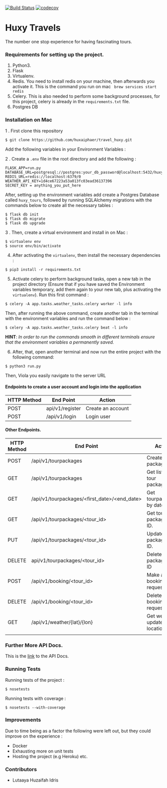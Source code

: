 [![Build Status](https://travis-ci.com/huxaiphaer/travel_huxy.svg?branch=master)](https://travis-ci.com/huxaiphaer/travel_huxy)
[![codecov](https://codecov.io/gh/huxaiphaer/travel_huxy/branch/master/graph/badge.svg)](https://codecov.io/gh/huxaiphaer/travel_huxy)

# Huxy Travels

The number one stop experience for having fascinating tours.

### Requirements for setting up the project.
1. Python3. 
2. Flask
3. Virtualenv. 
4. Redis. 
You need to install redis on your machine, then afterwards you activate it.
This is the command you run on mac ``` brew services start redis```
5. Celery. This is also needed to perform some background processes, for this project, 
celery is already in the `requirements.txt` file.
6. Postgres DB


### Installation on Mac

1 . First clone this repository 

```
$ git clone https://github.com/huxaiphaer/travel_huxy.git
```
Add the following variables in your Environment Variables :


2 . Create a `.env` file in the root directory and add the following :

```buildoutcfg
FLASK_APP=run.py
DATABASE_URL=postgresql://postgres:your_db_password@localhost:5432/huxy_tours
REDIS_URL=redis://localhost:6379/0
WEATHER_API_KEY=1d4ce67223a53a013fc03ead36137396
SECRET_KEY = anything_you_put_here
```

After, setting up the environment variables add create a Postgres Database called `huxy_tours`, followed by running SQLAlchemy migrations with the commands 
below to create all the necessary tables :

```
$ flask db init
$ flask db migrate
$ flask db upgrade

```


3 . Then, create a virtual environment and install in on Mac :

```buildoutcfg
$ virtualenv env
$ source env/bin/activate
```

4.  After activating the `virtualenv`, then install the necessary dependencies :

```buildoutcfg
$ pip3 install -r requirements.txt
```

5. Activate celery to perform background tasks, open a new tab in the project directory (Ensure that if you have 
saved the Environment variables temporary, add them again to your new tab, plus activating the `virtualenv`).
Run this first command :

`$ celery -A app.tasks.weather_tasks.celery worker -l info`

Then, after running the above command, create another tab in the terminal with the environment variables and run
the command below :

`$ celery -A app.tasks.weather_tasks.celery beat -l info`


**HINT**:
_In order to run the commands smooth in different terminals ensure that the environment
variables a permanently saved._


6. After, that, open another terminal and now run the entire project with the following command:

`$ python3 run.py`

Then, Viola you easily navigate to the server URL


 #### Endpoints to create a user account and login into the application

| HTTP Method   | End Point             | Action          |
| ------------- | --------------------- |-----------------|
| POST          | api/v1/register       |Create an account|
| POST          | /api/v1/login         |Login user       |



#### Other Endpoints.

| HTTP Method   | End Point                                   | Action                         |
| ------------- | ------------------------------------------  |--------------------------------|
| POST          | /api/v1/tourpackages                        |Creates tour packages.          |
| GET           | /api/v1/tourpackages                        |Get list of tour packages.      |
| GET           |/api/v1/tourpackages/<first_date>/<end_date> |Get tourpackages by date        | 
| GET           | /api/v1/tourpackages/<tour_id>              |Get tour package by ID.         |
| PUT           | /api/v1/tourpackages/<tour_id>              |Update tour package by ID.      | 
| DELETE        | api/v1/tourpackages/<tour_id>               |Delete tour package by ID       |
| POST          | /api/v1/booking/<tour_id>                   |Make a booking request          |
| DELETE        | /api/v1/booking/<tour_id>                   |Delete a booking request        |
| GET           | /api/v1/weather/{lat}/{lon}                 |Get weather updates by location |
|               |                                             |                                |



### Further More API Docs.

This is the [link](https://huxytours.docs.apiary.io/) to the API Docs.

### Running Tests

Running tests of the project :

```buildoutcfg
$ nosetests
```

Running tests with coverage :

```buildoutcfg
$ nosetests --with-coverage
```


### Improvements
 Due to time being as a factor the following were left out, but they could improve on the 
 experience :
 
 - Docker
 - Exhausting more on unit tests
 - Hosting the project (e.g Heroku) etc.

### Contributors 

* Lutaaya Huzaifah Idris
